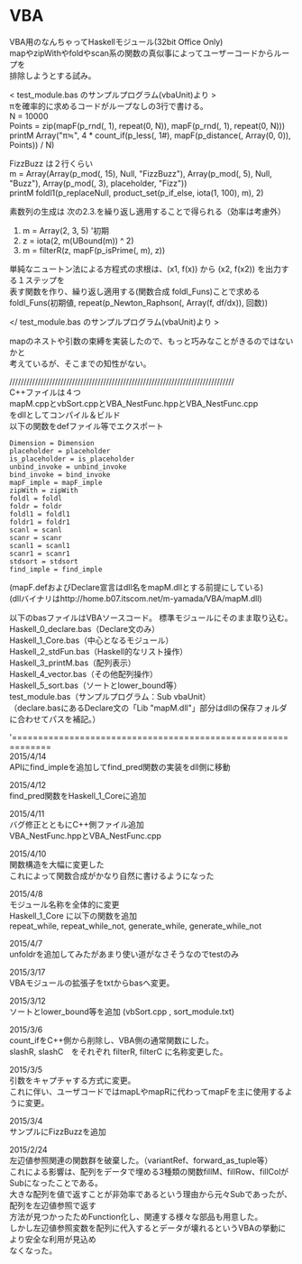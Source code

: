 # VBA
VBA用のなんちゃってHaskellモジュール(32bit Office Only)  
mapやzipWithやfoldやscan系の関数の真似事によってユーザーコードからループを  
排除しようとする試み。  

< test_module.bas のサンプルプログラム(vbaUnit)より >  
πを確率的に求めるコードがループなしの3行で書ける。  
    N = 10000  
    Points = zip(mapF(p_rnd(, 1), repeat(0, N)), mapF(p_rnd(, 1), repeat(0, N)))  
    printM Array("π≒", 4 * count_if(p_less(, 1#), mapF(p_distance(, Array(0, 0)), Points)) / N)  

FizzBuzz は２行くらい  
m = Array(Array(p_mod(, 15), Null, "FizzBuzz"), Array(p_mod(, 5), Null, "Buzz"), Array(p_mod(, 3), placeholder, "Fizz"))  
printM foldl1(p_replaceNull, product_set(p_if_else, iota(1, 100), m), 2)  

素数列の生成は 次の2.3.を繰り返し適用することで得られる（効率は考慮外）  
1. m = Array(2, 3, 5)  '初期  
2. z = iota(2, m(UBound(m)) ^ 2)  
3. m = filterR(z, mapF(p_isPrime(, m), z))  

単純なニュートン法による方程式の求根は、(x1, f(x)) から (x2, f(x2)) を出力する１ステップを  
表す関数を作り、繰り返し適用する(関数合成 foldl_Funs)ことで求める  
foldl_Funs(初期値, repeat(p_Newton_Raphson(, Array(f, df/dx)), 回数))  

&lt;/ test_module.bas のサンプルプログラム(vbaUnit)より >  

mapのネストや引数の束縛を実装したので、もっと巧みなことがきるのではないかと  
考えているが、そこまでの知性がない。  

///////////////////////////////////////////////////////////////////////////////  
C++ファイルは４つ  
mapM.cppとvbSort.cppとVBA_NestFunc.hppとVBA_NestFunc.cpp  
をdllとしてコンパイル＆ビルド  
以下の関数をdefファイル等でエクスポート  

	Dimension = Dimension  
	placeholder = placeholder  
	is_placeholder = is_placeholder  
	unbind_invoke = unbind_invoke  
	bind_invoke = bind_invoke  
	mapF_imple = mapF_imple  
	zipWith = zipWith  
	foldl = foldl  
	foldr = foldr  
	foldl1 = foldl1  
	foldr1 = foldr1  
	scanl = scanl  
	scanr = scanr  
	scanl1 = scanl1  
	scanr1 = scanr1  
	stdsort = stdsort  
	find_imple = find_imple  	

(mapF.defおよびDeclare宣言はdll名をmapM.dllとする前提にしている)  
(dllバイナリはhttp://home.b07.itscom.net/m-yamada/VBA/mapM.dll)  

以下のbasファイルはVBAソースコード。
標準モジュールにそのまま取り込む。  
  Haskell_0_declare.bas（Declare文のみ）  
  Haskell_1_Core.bas（中心となるモジュール）  
  Haskell_2_stdFun.bas（Haskell的なリスト操作）  
  Haskell_3_printM.bas（配列表示）  
  Haskell_4_vector.bas（その他配列操作）  
  Haskell_5_sort.bas（ソートとlower_bound等）  
  test_module.bas（サンプルプログラム：Sub vbaUnit）  
（declare.basにあるDeclare文の「Lib "mapM.dll"」部分はdllの保存フォルダに合わせてパスを補記。）  

'=============================================================  
2015/4/14  
APIにfind_impleを追加してfind_pred関数の実装をdll側に移動  

2015/4/12  
find_pred関数をHaskell_1_Coreに追加  

2015/4/11  
バグ修正とともにC++側ファイル追加  
VBA_NestFunc.hppとVBA_NestFunc.cpp  

2015/4/10  
関数構造を大幅に変更した  
これによって関数合成がかなり自然に書けるようになった  

2015/4/8  
モジュール名称を全体的に変更  
Haskell_1_Core に以下の関数を追加  
repeat_while, repeat_while_not, generate_while, generate_while_not  

2015/4/7  
unfoldrを追加してみたがあまり使い道がなさそうなのでtestのみ  

2015/3/17  
VBAモジュールの拡張子をtxtからbasへ変更。  

2015/3/12  
ソートとlower_bound等を追加
(vbSort.cpp , sort_module.txt)

2015/3/6  
count_ifをC++側から削除し、VBA側の通常関数にした。  
slashR, slashC　をそれぞれ filterR, filterC に名称変更した。  

2015/3/5  
引数をキャプチャする方式に変更。  
これに伴い、ユーザコードではmapLやmapRに代わってmapFを主に使用するように変更。  

2015/3/4  
サンプルにFizzBuzzを追加  

2015/2/24  
左辺値参照関連の関数群を破棄した。（variantRef、forward_as_tuple等）  
これによる影響は、配列をデータで埋める3種類の関数fillM、fillRow、fillColがSubになったことである。  
大きな配列を値で返すことが非効率であるという理由から元々Subであったが、配列を左辺値参照で返す  
方法が見つかったためFunction化し、関連する様々な部品も用意した。  
しかし左辺値参照変数を配列に代入するとデータが壊れるというVBAの挙動により安全な利用が見込め  
なくなった。  
